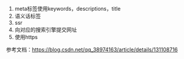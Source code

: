 1. meta标签使用keywords，descriptions，title
2. 语义话标签
3. ssr
4. 向对应的搜索引擎提交网址
5. 使用https

参考文档：https://blog.csdn.net/qq_38974163/article/details/131108716